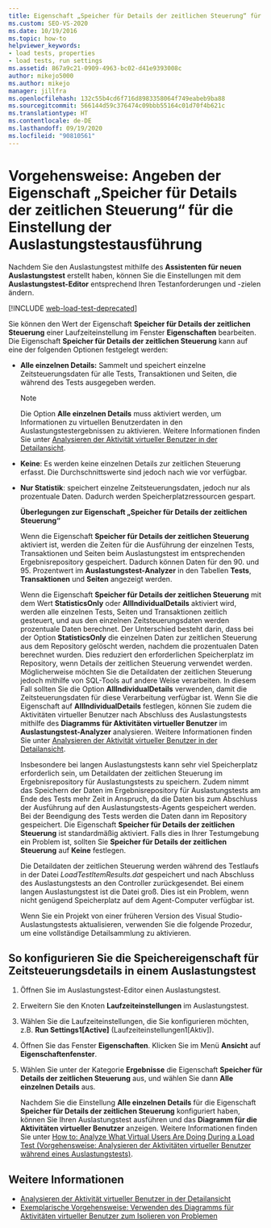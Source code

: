 ```yaml
---
title: Eigenschaft „Speicher für Details der zeitlichen Steuerung“ für Laufzeiteinstellungen von Auslastungstests
ms.custom: SEO-VS-2020
ms.date: 10/19/2016
ms.topic: how-to
helpviewer_keywords:
- load tests, properties
- load tests, run settings
ms.assetid: 867a9c21-0909-4963-bc02-d41e9393008c
author: mikejo5000
ms.author: mikejo
manager: jillfra
ms.openlocfilehash: 132c55b4cd6f716d8983358064f749eabeb9ba88
ms.sourcegitcommit: 566144d59c376474c09bbb55164c01d70f4b621c
ms.translationtype: HT
ms.contentlocale: de-DE
ms.lasthandoff: 09/19/2020
ms.locfileid: "90810561"
---
```

# <a name="how-to-specify-the-timing-details-storage-property-for-a-load-test-run-setting"></a>Vorgehensweise: Angeben der Eigenschaft „Speicher für Details der zeitlichen Steuerung“ für die Einstellung der Auslastungstestausführung

Nachdem Sie den Auslastungstest mithilfe des **Assistenten für neuen Auslastungstest** erstellt haben, können Sie die Einstellungen mit dem **Auslastungstest-Editor** entsprechend Ihren Testanforderungen und -zielen ändern.

[!INCLUDE [web-load-test-deprecated](includes/web-load-test-deprecated.md)]

Sie können den Wert der Eigenschaft **Speicher für Details der zeitlichen Steuerung** einer Laufzeiteinstellung im Fenster **Eigenschaften** bearbeiten. Die Eigenschaft **Speicher für Details der zeitlichen Steuerung** kann auf eine der folgenden Optionen festgelegt werden:

- **Alle einzelnen Details:** Sammelt und speichert einzelne Zeitsteuerungsdaten für alle Tests, Transaktionen und Seiten, die während des Tests ausgegeben werden.

  > [!NOTE]
  > Die Option **Alle einzelnen Details** muss aktiviert werden, um Informationen zu virtuellen Benutzerdaten in den Auslastungstestergebnissen zu aktivieren. Weitere Informationen finden Sie unter [Analysieren der Aktivität virtueller Benutzer in der Detailansicht](../test/analyze-load-test-virtual-user-activity-in-the-details-view.md).

- **Keine**: Es werden keine einzelnen Details zur zeitlichen Steuerung erfasst. Die Durchschnittswerte sind jedoch nach wie vor verfügbar.

- **Nur Statistik**: speichert einzelne Zeitsteuerungsdaten, jedoch nur als prozentuale Daten. Dadurch werden Speicherplatzressourcen gespart.

  **Überlegungen zur Eigenschaft „Speicher für Details der zeitlichen Steuerung“**

  Wenn die Eigenschaft **Speicher für Details der zeitlichen Steuerung** aktiviert ist, werden die Zeiten für die Ausführung der einzelnen Tests, Transaktionen und Seiten beim Auslastungstest im entsprechenden Ergebnisrepository gespeichert. Dadurch können Daten für den 90. und 95. Prozentwert im **Auslastungstest-Analyzer** in den Tabellen **Tests**, **Transaktionen** und **Seiten** angezeigt werden.

  Wenn die Eigenschaft **Speicher für Details der zeitlichen Steuerung** mit dem Wert **StatisticsOnly** oder **AllIndividualDetails** aktiviert wird, werden alle einzelnen Tests, Seiten und Transaktionen zeitlich gesteuert, und aus den einzelnen Zeitsteuerungsdaten werden prozentuale Daten berechnet. Der Unterschied besteht darin, dass bei der Option **StatisticsOnly** die einzelnen Daten zur zeitlichen Steuerung aus dem Repository gelöscht werden, nachdem die prozentualen Daten berechnet wurden. Dies reduziert den erforderlichen Speicherplatz im Repository, wenn Details der zeitlichen Steuerung verwendet werden. Möglicherweise möchten Sie die Detaildaten der zeitlichen Steuerung jedoch mithilfe von SQL-Tools auf andere Weise verarbeiten. In diesem Fall sollten Sie die Option **AllIndividualDetails** verwenden, damit die Zeitsteuerungsdaten für diese Verarbeitung verfügbar ist. Wenn Sie die Eigenschaft auf **AllIndividualDetails** festlegen, können Sie zudem die Aktivitäten virtueller Benutzer nach Abschluss des Auslastungstests mithilfe des **Diagramms für Aktivitäten virtueller Benutzer** im **Auslastungstest-Analyzer** analysieren. Weitere Informationen finden Sie unter [Analysieren der Aktivität virtueller Benutzer in der Detailansicht](../test/analyze-load-test-virtual-user-activity-in-the-details-view.md).

  Insbesondere bei langen Auslastungstests kann sehr viel Speicherplatz erforderlich sein, um Detaildaten der zeitlichen Steuerung im Ergebnisrepository für Auslastungstests zu speichern. Zudem nimmt das Speichern der Daten im Ergebnisrepository für Auslastungstests am Ende des Tests mehr Zeit in Anspruch, da die Daten bis zum Abschluss der Ausführung auf den Auslastungstests-Agents gespeichert werden. Bei der Beendigung des Tests werden die Daten dann im Repository gespeichert. Die Eigenschaft **Speicher für Details der zeitlichen Steuerung** ist standardmäßig aktiviert. Falls dies in Ihrer Testumgebung ein Problem ist, sollten Sie **Speicher für Details der zeitlichen Steuerung** auf **Keine** festlegen.

  Die Detaildaten der zeitlichen Steuerung werden während des Testlaufs in der Datei *LoadTestItemResults.dat* gespeichert und nach Abschluss des Auslastungstests an den Controller zurückgesendet. Bei einem langen Auslastungstest ist die Datei groß. Dies ist ein Problem, wenn nicht genügend Speicherplatz auf dem Agent-Computer verfügbar ist.

  Wenn Sie ein Projekt von einer früheren Version des Visual Studio-Auslastungstests aktualisieren, verwenden Sie die folgende Prozedur, um eine vollständige Detailsammlung zu aktivieren.

## <a name="to-configure-the-timing-details-storage-property-in-a-load-test"></a>So konfigurieren Sie die Speichereigenschaft für Zeitsteuerungsdetails in einem Auslastungstest

1. Öffnen Sie im Auslastungstest-Editor einen Auslastungstest.

2. Erweitern Sie den Knoten **Laufzeiteinstellungen** im Auslastungstest.

3. Wählen Sie die Laufzeiteinstellungen, die Sie konfigurieren möchten, z.B. **Run Settings1[Active]** (Laufzeiteinstellungen1[Aktiv]).

4. Öffnen Sie das Fenster **Eigenschaften**. Klicken Sie im Menü **Ansicht** auf **Eigenschaftenfenster**.

5. Wählen Sie unter der Kategorie **Ergebnisse** die Eigenschaft **Speicher für Details der zeitlichen Steuerung** aus, und wählen Sie dann **Alle einzelnen Details** aus.

     Nachdem Sie die Einstellung **Alle einzelnen Details** für die Eigenschaft **Speicher für Details der zeitlichen Steuerung** konfiguriert haben, können Sie Ihren Auslastungstest ausführen und das **Diagramm für die Aktivitäten virtueller Benutzer** anzeigen. Weitere Informationen finden Sie unter [How to: Analyze What Virtual Users Are Doing During a Load Test (Vorgehensweise: Analysieren der Aktivitäten virtueller Benutzer während eines Auslastungstests)](../test/how-to-analyze-virtual-user-activity-during-a-load-test.md).

## <a name="see-also"></a>Weitere Informationen

- [Analysieren der Aktivität virtueller Benutzer in der Detailansicht](../test/analyze-load-test-virtual-user-activity-in-the-details-view.md)
- [Exemplarische Vorgehensweise: Verwenden des Diagramms für Aktivitäten virtueller Benutzer zum Isolieren von Problemen](../test/walkthrough-use-the-virtual-user-activity-chart-to-isolate-issues.md)
